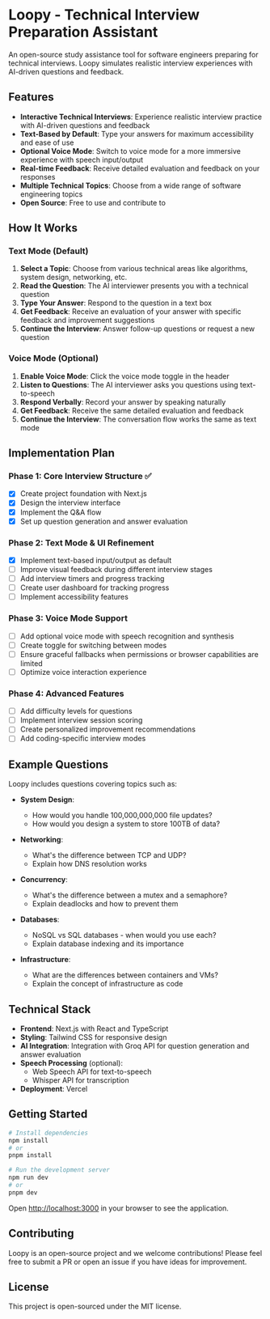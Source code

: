 # Loopy - Technical Interview Preparation Assistant

An open-source study assistance tool for software engineers preparing for technical interviews. Loopy simulates realistic interview experiences with AI-driven questions and feedback.

## Features

- **Interactive Technical Interviews**: Experience realistic interview practice with AI-driven questions and feedback
- **Text-Based by Default**: Type your answers for maximum accessibility and ease of use
- **Optional Voice Mode**: Switch to voice mode for a more immersive experience with speech input/output
- **Real-time Feedback**: Receive detailed evaluation and feedback on your responses
- **Multiple Technical Topics**: Choose from a wide range of software engineering topics
- **Open Source**: Free to use and contribute to

## How It Works

### Text Mode (Default)
1. **Select a Topic**: Choose from various technical areas like algorithms, system design, networking, etc.
2. **Read the Question**: The AI interviewer presents you with a technical question
3. **Type Your Answer**: Respond to the question in a text box
4. **Get Feedback**: Receive an evaluation of your answer with specific feedback and improvement suggestions
5. **Continue the Interview**: Answer follow-up questions or request a new question

### Voice Mode (Optional)
1. **Enable Voice Mode**: Click the voice mode toggle in the header
2. **Listen to Questions**: The AI interviewer asks you questions using text-to-speech
3. **Respond Verbally**: Record your answer by speaking naturally
4. **Get Feedback**: Receive the same detailed evaluation and feedback
5. **Continue the Interview**: The conversation flow works the same as text mode

## Implementation Plan

### Phase 1: Core Interview Structure ✅
- [x] Create project foundation with Next.js
- [x] Design the interview interface
- [x] Implement the Q&A flow
- [x] Set up question generation and answer evaluation

### Phase 2: Text Mode & UI Refinement
- [x] Implement text-based input/output as default
- [ ] Improve visual feedback during different interview stages
- [ ] Add interview timers and progress tracking
- [ ] Create user dashboard for tracking progress
- [ ] Implement accessibility features

### Phase 3: Voice Mode Support
- [ ] Add optional voice mode with speech recognition and synthesis
- [ ] Create toggle for switching between modes
- [ ] Ensure graceful fallbacks when permissions or browser capabilities are limited
- [ ] Optimize voice interaction experience

### Phase 4: Advanced Features
- [ ] Add difficulty levels for questions
- [ ] Implement interview session scoring
- [ ] Create personalized improvement recommendations
- [ ] Add coding-specific interview modes

## Example Questions

Loopy includes questions covering topics such as:

- **System Design**: 
  - How would you handle 100,000,000,000 file updates?
  - How would you design a system to store 100TB of data?

- **Networking**: 
  - What's the difference between TCP and UDP?
  - Explain how DNS resolution works

- **Concurrency**: 
  - What's the difference between a mutex and a semaphore?
  - Explain deadlocks and how to prevent them

- **Databases**: 
  - NoSQL vs SQL databases - when would you use each?
  - Explain database indexing and its importance

- **Infrastructure**: 
  - What are the differences between containers and VMs?
  - Explain the concept of infrastructure as code

## Technical Stack

- **Frontend**: Next.js with React and TypeScript
- **Styling**: Tailwind CSS for responsive design
- **AI Integration**: Integration with Groq API for question generation and answer evaluation
- **Speech Processing** (optional): 
  - Web Speech API for text-to-speech
  - Whisper API for transcription
- **Deployment**: Vercel

## Getting Started

```bash
# Install dependencies
npm install
# or
pnpm install

# Run the development server
npm run dev
# or
pnpm dev
```

Open [http://localhost:3000](http://localhost:3000) in your browser to see the application.

## Contributing

Loopy is an open-source project and we welcome contributions! Please feel free to submit a PR or open an issue if you have ideas for improvement.

## License

This project is open-sourced under the MIT license.
